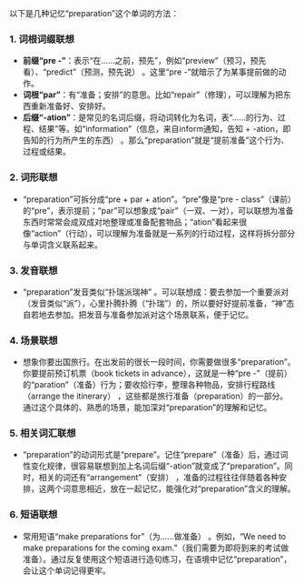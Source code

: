 以下是几种记忆“preparation”这个单词的方法：

### 1. 词根词缀联想
 - **前缀“pre -”**：表示“在……之前，预先”，例如“preview”（预习，预先看）、“predict”（预测，预先说） 。这里“pre -”就暗示了为某事提前做的动作。
 - **词根“par”**：有“准备；安排”的意思。比如“repair”（修理），可以理解为把东西重新准备好、安排好。
 - **后缀“-ation”**：是常见的名词后缀，将动词转化为名词，表“……的行为、过程、结果”等。如“information”（信息，来自inform通知，告知 + -ation，即告知的行为所产生的东西） 。那么“preparation”就是“提前准备”这个行为、过程或结果。

### 2. 词形联想
 - “preparation”可拆分成“pre + par + ation”。“pre”像是“pre - class”（课前）的“pre”，表示提前；“par”可以想象成“pair”（一双、一对），可以联想为准备东西时常常会成双成对地整理或准备配套物品；“ation”看起来很像“action”（行动），可以理解为准备就是一系列的行动过程，这样将拆分部分与单词含义联系起来。

### 3. 发音联想
 - “preparation”发音类似“扑瑞派瑞神” 。可以联想成：要去参加一个重要派对（发音类似“派”），心里扑腾扑腾（“扑瑞”）的，所以要好好提前准备，“神”态自若地去参加。把发音与准备参加派对这个场景联系，便于记忆。

### 4. 场景联想
 - 想象你要出国旅行。在出发前的很长一段时间，你需要做很多“preparation”。你要提前预订机票（book tickets in advance），这就是一种“pre -”（提前）的“paration”（准备）行为；要收拾行李，整理各种物品，安排行程路线（arrange the itinerary） ，这些都是旅行准备（preparation）的一部分。通过这个具体的、熟悉的场景，能加深对“preparation”的理解和记忆。

### 5. 相关词汇联想
 - “preparation”的动词形式是“prepare”。记住“prepare”（准备）后，通过词性变化规律，很容易联想到加上名词后缀“-ation”就变成了“preparation”。同时，相关的词还有“arrangement”（安排） ，准备的过程往往伴随着各种安排，这两个词意思相近，放在一起记忆，能强化对“preparation”含义的理解。

### 6. 短语联想
 - 常用短语“make preparations for”（为……做准备） 。例如，“We need to make preparations for the coming exam.”（我们需要为即将到来的考试做准备）。通过反复使用这个短语进行造句练习，在语境中记忆“preparation”，会让这个单词记得更牢。 